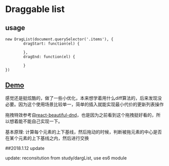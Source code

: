 # Draggable list

## usage

    new DragList(document.querySelector('.items'), {
			dragStart: function(el) {

			},
			dragEnd: function(el) {

			}
    })

## [Demo](https://maoyuyang.github.io/dragList/dist/index.html)

感觉还是挺炫酷的，做了一些小优化，本来想学着用什么diff算法的，后来发现没必要。因为这个使用场景比较单一，简单的插入就能实现最小代价的更新列表操作

拖拽特效参考自[react-beautiful-dnd](https://github.com/atlassian/react-beautiful-dnd)，也是因为之前看到这个拖拽挺好看的，所以想着能不能自己实现一下。

基本原理: 计算每个元素的上下基线，然后拖动的时候，判断被拖元素的中心是否在某个元素的上下基线之内，然后进行交换

##2018.1.12 update

update: reconsitution from study/dargList, use es6 module